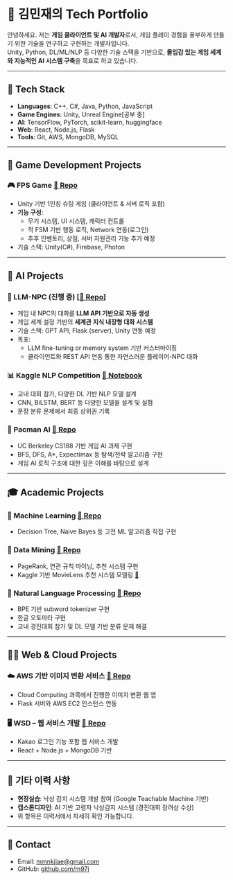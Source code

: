 # 🧠 김민재의 Tech Portfolio

안녕하세요. 저는 **게임 클라이언트 및 AI 개발자**로서, 게임 플레이 경험을 풍부하게 만들기 위한 기술을 연구하고 구현하는 개발자입니다.  
Unity, Python, DL/ML/NLP 등 다양한 기술 스택을 기반으로, **몰입감 있는 게임 세계와 지능적인 AI 시스템 구축**을 목표로 하고 있습니다.

---

## 🧰 Tech Stack

- **Languages**: C++, C#, Java, Python, JavaScript
- **Game Engines**: Unity, Unreal Engine[공부 중]
- **AI**: TensorFlow, PyTorch, scikit-learn, huggingface
- **Web**: React, Node.js, Flask
- **Tools**: Git, AWS, MongoDB, MySQL

---

## 🔷 Game Development Projects

### 🎮 FPS Game [🔗 Repo](https://github.com/m97j/fpsgame)

- Unity 기반 1인칭 슈팅 게임 (클라이언트 & 서버 로직 포함)
- **기능 구성**:
  - 무기 시스템, UI 시스템, 캐릭터 컨트롤
  - 적 FSM 기반 행동 로직, Network 연동(로그인)
  - 추후 인벤토리, 상점, 서버 자원관리 기능 추가 예정
- 기술 스택: Unity(C#), Firebase, Photon

---

## 🔷 AI Projects

### 🤖 LLM-NPC (진행 중) [[🔗 Repo](https://github.com/m97j/persona-chat-engine)]

- 게임 내 NPC의 대화를 **LLM API 기반으로 자동 생성**
- 게임 세계 설정 기반의 **세계관 지식 내장형 대화 시스템**
- 기술 스택: GPT API, Flask (server), Unity 연동 예정
- 목표:
  - LLM fine-tuning or memory system 기반 커스터마이징
  - 클라이언트와 REST API 연동 통한 자연스러운 플레이어-NPC 대화

### 📊 Kaggle NLP Competition [🔗 Notebook](https://www.kaggle.com/code/nrmx202/mjk-nlp)

- 교내 대회 참가, 다양한 DL 기반 NLP 모델 설계
- CNN, BiLSTM, BERT 등 다양한 모델을 설계 및 실험
- 문장 분류 문제에서 최종 상위권 기록

### 🧠 Pacman AI [🔗 Repo](https://github.com/m97j/pacman-ai)

- UC Berkeley CS188 기반 게임 AI 과제 구현
- BFS, DFS, A*, Expectimax 등 탐색/전략 알고리즘 구현
- 게임 AI 로직 구조에 대한 깊은 이해를 바탕으로 설계

---

## 🎓 Academic Projects

### 📘 Machine Learning [🔗 Repo](https://github.com/m97j/ml-assignments)

- Decision Tree, Naive Bayes 등 고전 ML 알고리즘 직접 구현

### 📘 Data Mining [🔗 Repo](https://github.com/m97j/dm-assignments)

- PageRank, 연관 규칙 마이닝, 추천 시스템 구현
- Kaggle 기반 MovieLens 추천 시스템 모델링 [🔗](https://www.kaggle.com/code/nrmx202/202212097)

### 📘 Natural Language Processing [🔗 Repo](https://github.com/m97j/nlp-assignments)

- BPE 기반 subword tokenizer 구현
- 한글 오토마타 구현
- 교내 경진대회 참가 및 DL 모델 기반 분류 문제 해결

---

## 🧑‍💻 Web & Cloud Projects

### ☁️ AWS 기반 이미지 변환 서비스 [🔗 Repo](https://github.com/m97j/cloudapp)

- Cloud Computing 과목에서 진행한 이미지 변환 웹 앱
- Flask 서버와 AWS EC2 인스턴스 연동

### 🖥️ WSD – 웹 서비스 개발 [🔗 Repo](https://github.com/m97j/wsd)

- Kakao 로그인 기능 포함 웹 서비스 개발
- React + Node.js + MongoDB 기반

---

## 📎 기타 이력 사항

- **현장실습**: 낙상 감지 시스템 개발 참여 (Google Teachable Machine 기반)
- **캡스톤디자인**: AI 기반 고령자 낙상감지 시스템 (경진대회 장려상 수상)
- 위 항목은 이력서에서 자세히 확인 가능합니다.

---

## 📩 Contact

- Email: mmnkjiae@gmail.com  
- GitHub: [github.com/m97j](https://github.com/m97j)  

